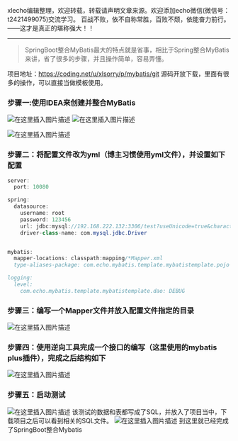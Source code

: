 xlecho编辑整理，欢迎转载，转载请声明文章来源。欢迎添加echo微信(微信号：t2421499075)交流学习。 百战不败，依不自称常胜，百败不颓，依能奋力前行。——这才是真正的堪称强大！！

---

> SpringBoot整合MyBatis最大的特点就是省事，相比于Spring整合MyBatis来讲，省了很多的步骤，并且操作简单，容易弄懂。

项目地址：https://coding.net/u/xlsorry/p/mybatis/git  源码开放下载，里面有很多的操作，可以直接当做模板使用。

### 步骤一:使用IDEA来创建并整合MyBatis
![在这里插入图片描述](https://img-blog.csdnimg.cn/20190915144334108.png?x-oss-process=image/watermark,type_ZmFuZ3poZW5naGVpdGk,shadow_10,text_aHR0cHM6Ly9ibG9nLmNzZG4ubmV0L3hsZWNobw==,size_16,color_FFFFFF,t_70)
![在这里插入图片描述](https://img-blog.csdnimg.cn/20190915144422334.png?x-oss-process=image/watermark,type_ZmFuZ3poZW5naGVpdGk,shadow_10,text_aHR0cHM6Ly9ibG9nLmNzZG4ubmV0L3hsZWNobw==,size_16,color_FFFFFF,t_70)

![在这里插入图片描述](https://img-blog.csdnimg.cn/20190915144601257.png?x-oss-process=image/watermark,type_ZmFuZ3poZW5naGVpdGk,shadow_10,text_aHR0cHM6Ly9ibG9nLmNzZG4ubmV0L3hsZWNobw==,size_16,color_FFFFFF,t_70)

### 步骤二：将配置文件改为yml（博主习惯使用yml文件），并设置如下配置
```java
server:
  port: 10080

spring:
  datasource:
    username: root
    password: 123456
    url: jdbc:mysql://192.168.222.132:3306/test?useUnicode=true&characterEncoding=utf-8&useSSL=true&serverTimezone=UTC&allowMultiQueries=true
    driver-class-name: com.mysql.jdbc.Driver


mybatis:
  mapper-locations: classpath:mapping/*Mapper.xml
  type-aliases-package: com.echo.mybatis.template.mybatistemplate.pojo

logging:
  level:
    com.echo.mybatis.template.mybatistemplate.dao: DEBUG
```

### 步骤三：编写一个Mapper文件并放入配置文件指定的目录
![在这里插入图片描述](https://img-blog.csdnimg.cn/20190915145205755.png)
### 步骤四：使用逆向工具完成一个接口的编写（这里使用的mybatis plus插件），完成之后结构如下
![在这里插入图片描述](https://img-blog.csdnimg.cn/20190915145321374.png?x-oss-process=image/watermark,type_ZmFuZ3poZW5naGVpdGk,shadow_10,text_aHR0cHM6Ly9ibG9nLmNzZG4ubmV0L3hsZWNobw==,size_16,color_FFFFFF,t_70)

### 步骤五：启动测试
![在这里插入图片描述](https://img-blog.csdnimg.cn/20190915145931485.png?x-oss-process=image/watermark,type_ZmFuZ3poZW5naGVpdGk,shadow_10,text_aHR0cHM6Ly9ibG9nLmNzZG4ubmV0L3hsZWNobw==,size_16,color_FFFFFF,t_70)
该测试的数据和表都写成了SQL，并放入了项目当中，下载项目之后可以看到相关的SQL文件。
![在这里插入图片描述](https://img-blog.csdnimg.cn/2019091515005967.png)
到这里就已经完成了SpringBoot整合Mybatis